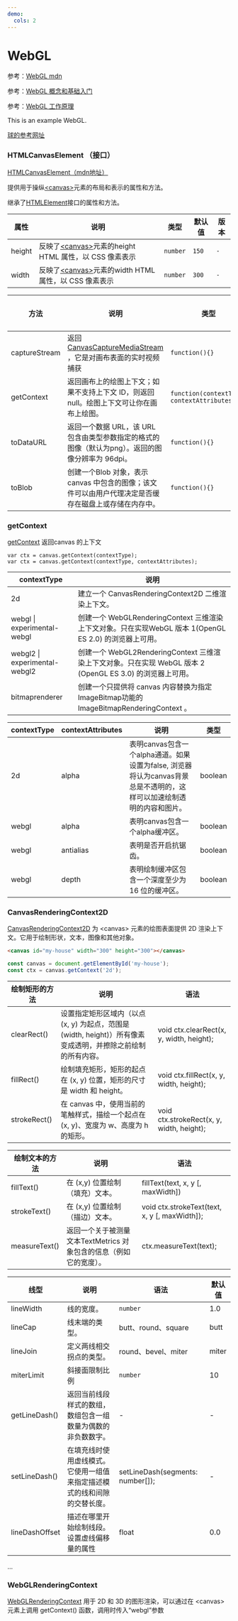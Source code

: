 ```yaml
---
demo:
  cols: 2
---
```


# WebGL

参考：[WebGL mdn](https://developer.mozilla.org/zh-CN/docs/Web/API/WebGL_API)

参考：[WebGL 概念和基础入门](https://blog.csdn.net/qq_27674439/article/details/131852688)

参考：[WebGL 工作原理](https://webglfundamentals.org/webgl/lessons/zh_cn/webgl-how-it-works.html)

This is an example WebGL.

<code src="./src/Line.tsx"></code>
<code src="./src/Square.tsx"></code>
<code src="./src/Bezier.tsx"></code>
<code src="./src/Cube.tsx"></code>
<code src="./src/Triangles.tsx"></code>

[球的参考网址](https://blog.csdn.net/baidu_38766085/article/details/79881978)
<code src="./src/Ball.tsx"></code>

<code src="./threejs/RotatingCube.tsx"></code>

### HTMLCanvasElement （接口）

[HTMLCanvasElement（mdn地址）](https://developer.mozilla.org/zh-CN/docs/Web/API/HTMLCanvasElement)

提供用于操纵[\<canvas\>](https://developer.mozilla.org/zh-CN/docs/Web/HTML/Element/canvas)元素的布局和表示的属性和方法。

继承了[HTMLElement](https://developer.mozilla.org/zh-CN/docs/Web/API/HTMLElement)接口的属性和方法。

| 属性   | 说明                                                                                                                        | 类型     | 默认值 | 版本 |
| ------ | --------------------------------------------------------------------------------------------------------------------------- | -------- | ------ | ---- |
| height | 反映了[\<canvas\>](https://developer.mozilla.org/zh-CN/docs/Web/HTML/Element/canvas)元素的height HTML 属性，以 CSS 像素表示 | `number` | `150`  | `-`  |
| width  | 反映了[\<canvas\>](https://developer.mozilla.org/zh-CN/docs/Web/HTML/Element/canvas)元素的width HTML 属性，以 CSS 像素表示  | `number` | `300`  | `-`  |

| 方法          | 说明                                                                                                                                          | 类型                                         | 默认值 | 版本 |
| ------------- | --------------------------------------------------------------------------------------------------------------------------------------------- | -------------------------------------------- | ------ | ---- |
| captureStream | 返回[CanvasCaptureMediaStream](https://developer.mozilla.org/zh-CN/docs/Web/API/CanvasCaptureMediaStreamTrack) ，它是对画布表面的实时视频捕获 | `function(){}`                               | `-`    | `-`  |
| getContext    | 返回画布上的绘图上下文；如果不支持上下文 ID，则返回 null。绘图上下文可让你在画布上绘图。                                                      | `function(contextType, contextAttributes){}` | `-`    | `-`  |
| toDataURL     | 返回一个数据 URL，该 URL 包含由类型参数指定的格式的图像（默认为png）。返回的图像分辨率为 96dpi。                                              | `function(){}`                               | `-`    | `-`  |
| toBlob        | 创建一个Blob 对象，表示 canvas 中包含的图像；该文件可以由用户代理决定是否缓存在磁盘上或存储在内存中。                                         | `function(){}`                               | `-`    | `-`  |

### getContext

[getContext](https://developer.mozilla.org/zh-CN/docs/Web/API/HTMLCanvasElement/getContext) 返回canvas 的上下文

```
var ctx = canvas.getContext(contextType);
var ctx = canvas.getContext(contextType, contextAttributes);
```

| contextType                   | 说明                                                                                                       |
| ----------------------------- | ---------------------------------------------------------------------------------------------------------- |
| 2d                            | 建立一个 CanvasRenderingContext2D 二维渲染上下文。                                                         |
| webgl \| experimental-webgl   | 创建一个 WebGLRenderingContext 三维渲染上下文对象。只在实现WebGL 版本 1(OpenGL ES 2.0) 的浏览器上可用。    |
| webgl2 \| experimental-webgl2 | 创建一个 WebGL2RenderingContext 三维渲染上下文对象。只在实现 WebGL 版本 2 (OpenGL ES 3.0) 的浏览器上可用。 |
| bitmaprenderer                | 创建一个只提供将 canvas 内容替换为指定ImageBitmap功能的ImageBitmapRenderingContext 。                      |

| contextType | contextAttributes | 说明                                                                                                                 | 类型    |
| ----------- | ----------------- | -------------------------------------------------------------------------------------------------------------------- | ------- |
| 2d          | alpha             | 表明canvas包含一个alpha通道。如果设置为false, 浏览器将认为canvas背景总是不透明的，这样可以加速绘制透明的内容和图片。 | boolean |
| webgl       | alpha             | 表明canvas包含一个alpha缓冲区。                                                                                      | boolean |
| webgl       | antialias         | 表明是否开启抗锯齿。                                                                                                 | boolean |
| webgl       | depth             | 表明绘制缓冲区包含一个深度至少为 16 位的缓冲区。                                                                     | boolean |

### CanvasRenderingContext2D

[CanvasRenderingContext2D](https://developer.mozilla.org/zh-CN/docs/Web/API/CanvasRenderingContext2D)
为 \<canvas\> 元素的绘图表面提供 2D 渲染上下文。它用于绘制形状，文本，图像和其他对象。

```html
<canvas id="my-house" width="300" height="300"></canvas>
```

```javascript
const canvas = document.getElementById('my-house');
const ctx = canvas.getContext('2d');
```

| 绘制矩形的方法 | 说明                                                                                                         | 语法                                      |
| -------------- | ------------------------------------------------------------------------------------------------------------ | ----------------------------------------- |
| clearRect()    | 设置指定矩形区域内（以点 (x, y) 为起点，范围是 (width, height)）所有像素变成透明，并擦除之前绘制的所有内容。 | void ctx.clearRect(x, y, width, height);  |
| fillRect()     | 绘制填充矩形，矩形的起点在 (x, y) 位置，矩形的尺寸是 width 和 height。                                       | void ctx.fillRect(x, y, width, height);   |
| strokeRect()   | 在 canvas 中，使用当前的笔触样式，描绘一个起点在 (x, y)、宽度为 w、高度为 h 的矩形。                         | void ctx.strokeRect(x, y, width, height); |

| 绘制文本的方法 | 说明                                                               | 语法                                          |
| -------------- | ------------------------------------------------------------------ | --------------------------------------------- |
| fillText()     | 在 (x,y) 位置绘制（填充）文本。                                    | fillText(text, x, y [, maxWidth])             |
| strokeText()   | 在 (x,y) 位置绘制（描边）文本。                                    | void ctx.strokeText(text, x, y [, maxWidth]); |
| measureText()  | 返回一个关于被测量文本TextMetrics 对象包含的信息（例如它的宽度）。 | ctx.measureText(text);                        |

| 线型           | 说明                                                                     | 语法                             | 默认值 |
| -------------- | ------------------------------------------------------------------------ | -------------------------------- | ------ |
| lineWidth      | 线的宽度。                                                               | `number`                         | 1.0    |
| lineCap        | 线末端的类型。                                                           | butt、round、square              | butt   |
| lineJoin       | 定义两线相交拐点的类型。                                                 | round、bevel、miter              | miter  |
| miterLimit     | 斜接面限制比例                                                           | `number`                         | 10     |
| getLineDash()  | 返回当前线段样式的数组，数组包含一组数量为偶数的非负数数字。             | -                                | -      |
| setLineDash()  | 在填充线时使用虚线模式。它使用一组值来指定描述模式的线和间隙的交替长度。 | setLineDash(segments: number[]); | -      |
| lineDashOffset | 描述在哪里开始绘制线段。设置虚线偏移量的属性                             | float                            | 0.0    |

...

### WebGLRenderingContext

[WebGLRenderingContext](https://developer.mozilla.org/zh-CN/docs/Web/API/WebGLRenderingContext)
用于 2D 和 3D 的图形渲染，可以通过在 \<canvas\> 元素上调用 getContext() 函数，调用时传入“webgl”参数
